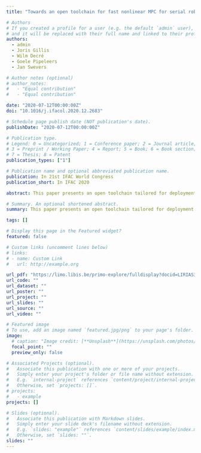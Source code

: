 ```yaml
---
title: "Towards an open toolchain for fast nonlinear MPC for serial robots"

# Authors
# If you created a profile for a user (e.g. the default `admin` user), write the username (folder name) here
# and it will be replaced with their full name and linked to their profile.
authors:
  - admin
  - Joris Gillis
  - Wilm Decré
  - Goele Pipeleers
  - Jan Swevers

# Author notes (optional)
# author_notes:
#   - "Equal contribution"
#   - "Equal contribution"

date: "2020-07-12T00:00:00Z"
doi: "10.1016/j.ifacol.2020.12.2683"

# Schedule page publish date (NOT publication's date).
publishDate: "2020-07-12T00:00:00Z"

# Publication type.
# Legend: 0 = Uncategorized; 1 = Conference paper; 2 = Journal article;
# 3 = Preprint / Working Paper; 4 = Report; 5 = Book; 6 = Book section;
# 7 = Thesis; 8 = Patent
publication_types: ["1"]

# Publication name and optional abbreviated publication name.
publication: In 21st IFAC World Congress
publication_short: In IFAC 2020

abstract: This paper presents an open toolchain tailored for deployment of nonlinear model predictive control for serial robots. The toolchain provides a direct workflow from problem definition to solution deployment on a serial robot based on open-source software. Thus, we provide an insightful selection of modules for rigid body dynamics, numerical optimization, and robot control, and a strategy to make them cooperate in a way that is efficient in terms of computation and engineering time. A detailed numerical study is presented for path-following MPC on a 7-degrees-of-freedom robot, showing the efficiency and ease of use of the presented toolchain while comparing its modules with other tools.

# Summary. An optional shortened abstract.
summary: This paper presents an open toolchain tailored for deployment of nonlinear model predictive control for serial robots. The toolchain provides a direct workflow from problem definition to solution deployment on a serial robot based on open-source software.

tags: []

# Display this page in the Featured widget?
featured: false

# Custom links (uncomment lines below)
# links:
# - name: Custom Link
#   url: http://example.org

url_pdf: "https://limo.libis.be/primo-explore/fulldisplay?docid=LIRIAS3245924&context=L&vid=Lirias&search_scope=Lirias&tab=default_tab&lang=en_US"
url_code: ""
url_dataset: ""
url_poster: ""
url_project: ""
url_slides: ""
url_source: ""
url_video: ""

# Featured image
# To use, add an image named `featured.jpg/png` to your page's folder.
image:
  # caption: "Image credit: [**Unsplash**](https://unsplash.com/photos/pLCdAaMFLTE)"
  focal_point: ""
  preview_only: false

# Associated Projects (optional).
#   Associate this publication with one or more of your projects.
#   Simply enter your project's folder or file name without extension.
#   E.g. `internal-project` references `content/project/internal-project/index.md`.
#   Otherwise, set `projects: []`.
# projects:
#   - example
projects: []

# Slides (optional).
#   Associate this publication with Markdown slides.
#   Simply enter your slide deck's filename without extension.
#   E.g. `slides: "example"` references `content/slides/example/index.md`.
#   Otherwise, set `slides: ""`.
slides: ""
---
```


<!-- {{% callout note %}}
Click the _Cite_ button above to demo the feature to enable visitors to import publication metadata into their reference management software.
{{% /callout %}}

{{% callout note %}}
Create your slides in Markdown - click the _Slides_ button to check out the example.
{{% /callout %}}

Supplementary notes can be added here, including [code, math, and images](https://wowchemy.com/docs/writing-markdown-latex/). -->
